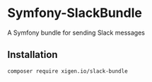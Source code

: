 # Symfony-SlackBundle
A Symfony bundle for sending Slack messages

## Installation
```sh
composer require xigen.io/slack-bundle
```
